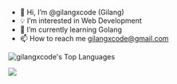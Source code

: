 - 👋 Hi, I’m @gilangxcode (Gilang)
- 💡 I’m interested in Web Development 
- 🏅 I’m currently learning Golang
- 📫 How to reach me gilangxcode@gmail.com





![gilangxcode's Top Languages](https://github-readme-stats.vercel.app/api/top-langs/?username=gilangxcode&theme=tokyonight&show_icons=true&hide_border=false&layout=compact)

<img src="https://img.shields.io/badge/Go-00ADD8?style=for-the-badge&logo=go&logoColor=white" align="center" />
